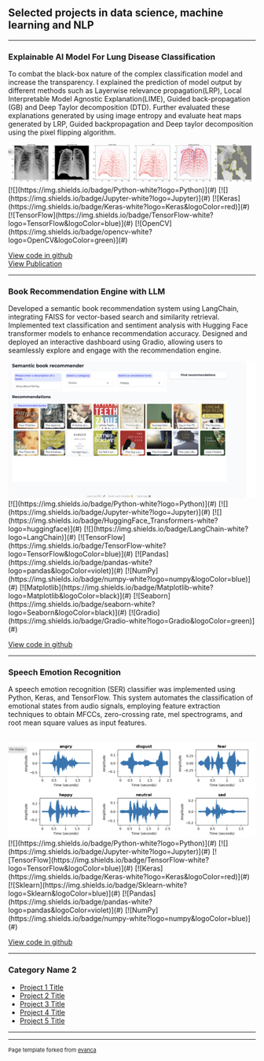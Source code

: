 ## Selected projects in data science, machine learning and NLP

---

### Explainable AI Model For Lung Disease Classification

<p> To combat the black-box nature of the complex classification model and increase the transparency. I explained the prediction of model output by different methods such as Layerwise relevance propagation(LRP), Local Interpretable Model Agnostic Explanation(LIME), Guided back-propagation (GB) and Deep Taylor decomposition (DTD). Further evaluated these explanations generated by using image entropy and evaluate heat maps generated by LRP, Guided backpropagation and Deep taylor decomposition using the pixel flipping algorithm.</p>
<img src="images/XAI output.png"/>
[![](https://img.shields.io/badge/Python-white?logo=Python)](#) [![](https://img.shields.io/badge/Jupyter-white?logo=Jupyter)](#) 
[![Keras](https://img.shields.io/badge/Keras-white?logo=Keras&logoColor=red)](#) 
[![TensorFlow](https://img.shields.io/badge/TensorFlow-white?logo=TensorFlow&logoColor=blue)](#)
[![OpenCV](https://img.shields.io/badge/opencv-white?logo=OpenCV&logoColor=green)](#)

[View code in github](https://github.com/vidhipitroda/Explainable-Deep-Learning-for-Lung-Disease-detection-from-X-rays/blob/main/XAI%20Random%20image.ipynb) <br> 
[View Publication](https://ieeexplore.ieee.org/document/9628573) <br>
<link rel="icon" type="image/x-icon" href="images/Python.png"> 

---
### Book Recommendation Engine with LLM
<p>Developed a semantic book recommendation system using LangChain, integrating FAISS for vector-based search and similarity retrieval. Implemented text classification and sentiment analysis with Hugging Face transformer models to enhance recommendation accuracy. Designed and deployed an interactive dashboard using Gradio, allowing users to seamlessly explore and engage with the recommendation engine.</p>

<img src="images/semantic book recommendation.png"/>
[![](https://img.shields.io/badge/Python-white?logo=Python)](#) [![](https://img.shields.io/badge/Jupyter-white?logo=Jupyter)](#) 
[![](https://img.shields.io/badge/HuggingFace_Transformers-white?logo=huggingface)](#)
[![](https://img.shields.io/badge/LangChain-white?logo=LangChain)](#)
[![TensorFlow](https://img.shields.io/badge/TensorFlow-white?logo=TensorFlow&logoColor=blue)](#)
[![Pandas](https://img.shields.io/badge/pandas-white?logo=pandas&logoColor=violet)](#)
[![NumPy](https://img.shields.io/badge/numpy-white?logo=numpy&logoColor=blue)](#)
[![Matplotlib](https://img.shields.io/badge/Matplotlib-white?logo=Matplotlib&logoColor=black)](#)
[![Seaborn](https://img.shields.io/badge/seaborn-white?logo=Seaborn&logoColor=black)](#)
[![Gradio](https://img.shields.io/badge/Gradio-white?logo=Gradio&logoColor=green)](#) <br>

[View code in github](https://github.com/vidhipitroda/Semantic-Book-Recommendation-using-LLM) <br>

---

### Speech Emotion Recognition

<p>A speech emotion recognition (SER) classifier was implemented using Python, Keras, and TensorFlow. This system automates the classification of emotional states from audio signals, employing feature extraction techniques to obtain MFCCs, zero-crossing rate, mel spectrograms, and root mean square values as input features. </p> <br>

<img src="images/emotions visualization.png"/>
[![](https://img.shields.io/badge/Python-white?logo=Python)](#) [![](https://img.shields.io/badge/Jupyter-white?logo=Jupyter)](#) 
[![TensorFlow](https://img.shields.io/badge/TensorFlow-white?logo=TensorFlow&logoColor=blue)](#)
[![Keras](https://img.shields.io/badge/Keras-white?logo=Keras&logoColor=red)](#) 
[![Sklearn](https://img.shields.io/badge/Sklearn-white?logo=Sklearn&logoColor=blue)](#)
[![Pandas](https://img.shields.io/badge/pandas-white?logo=pandas&logoColor=violet)](#)
[![NumPy](https://img.shields.io/badge/numpy-white?logo=numpy&logoColor=blue)](#)

[View code in github](https://github.com/vidhipitroda/Speech-emotion-recognition/blob/main/Emotion%20recognition%20based%20on%20audio.ipynb)

---

### Category Name 2

- [Project 1 Title](http://example.com/)
- [Project 2 Title](http://example.com/)
- [Project 3 Title](http://example.com/)
- [Project 4 Title](http://example.com/)
- [Project 5 Title](http://example.com/)

---




---
<p style="font-size:11px">Page template forked from <a href="https://github.com/evanca/quick-portfolio">evanca</a></p>
<!-- Remove above link if you don't want to attibute -->
